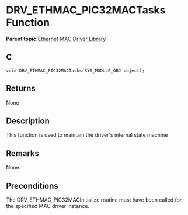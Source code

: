 # DRV\_ETHMAC\_PIC32MACTasks Function

**Parent topic:**[Ethernet MAC Driver Library](GUID-A4DC3D07-DDAD-4748-A855-304CA3439336.md)

## C

```
void DRV_ETHMAC_PIC32MACTasks(SYS_MODULE_OBJ object); 
```

## Returns

None

## Description

This function is used to maintain the driver's internal state machine

## Remarks

None.

## Preconditions

The DRV\_ETHMAC\_PIC32MACInitialize routine must have been called for the specified MAC driver instance.

